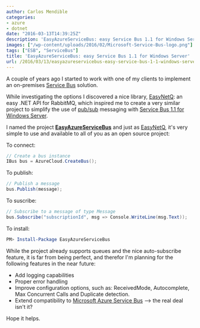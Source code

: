 ```yaml
---
author: Carlos Mendible
categories:
- azure
- dotnet
date: "2016-03-13T14:39:25Z"
description: 'EasyAzureServiceBus: easy Service Bus 1.1 for Windows Server'
images: ["/wp-content/uploads/2016/02/Microsoft-Service-Bus-logo.png"]
tags: ["ESB", "ServiceBus"]
title: 'EasyAzureServiceBus: easy Service Bus 1.1 for Windows Server'
url: /2016/03/13/easyazureservicebus-easy-service-bus-1-1-windows-server/
---
```

A couple of years ago I started to work with one of my clients to implement an on-premises <a href="https://en.wikipedia.org/wiki/Enterprise_service_bus" target="_blank">Service Bus</a> solution.

While investigating the options I discovered a nice library, <a href="http://easynetq.com" target="_blank">EasyNetQ</a>: an easy .NET API for RabbitMQ, which inspired me to create a very similar project to simplify the use of <a href="https://en.wikipedia.org/wiki/Publishâ€“subscribe_pattern" target="_blank">pub/sub</a> messaging with <a href="https://msdn.microsoft.com/en-us/library/dn282144.aspx" target="_blank">Service Bus 1.1 for Windows Server</a>.

I named the project <a style="font-weight: bold;" href="https://github.com/cmendible/EasyAzureServiceBus" target="_blank">EasyAzureServiceBus</a> and just as <a href="http://easynetq.com" target="_blank">EasyNetQ</a>, it's very simple to use and available to all of you as an open source project:


To connect:

``` csharp
// Create a bus instance
IBus bus = AzureCloud.CreateBus();
```

To publish:

``` csharp
// Publish a message
bus.Publish(message);
``` 


To suscribe:

``` csharp
// Subscribe to a message of type Message
bus.Subscribe("subscriptionId", msg => Console.WriteLine(msg.Text));
``` 
  
To install:

``` powershell
PM> Install-Package EasyAzureServiceBus
``` 

While the project already supports queues and the nice auto-subscribe feature,  it is far from being perfect, and therefor I'm planning for the following features in the near future:

  * Add logging capabilities
  * Proper error handling
  * Improve configuration options, such as: ReceivedMode, Autocomplete, Max Concurrent Calls and Duplicate detection.
  * Extend compatibility to <a href="https://azure.microsoft.com/en-us/documentation/articles/service-bus-fundamentals-hybrid-solutions/" target="_blank">Microsoft Azure Service Bus</a> &#8211;> the real deal isn't it?

Hope it helps.